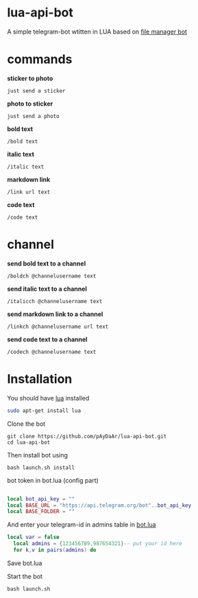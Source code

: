 # lua-api-bot

A simple telegram-bot wtitten in LUA based on [file manager bot](https://github.com/Imandaneshi/file-manager-bot)

# commands

 **sticker to photo**

`just send a sticker`

 **photo to sticker**

`just send a photo`

  **bold text**

`/bold text`

 **italic text**

`/italic text`

 **markdown link**

`/link url text`

**code text**

`/code text`

# channel

 **send bold text to a channel**

`/boldch @channelusername text`

 **send italic text to a channel**

`/italicch @channelusername text`

 **send markdown link to a channel**

`/linkch @channelusername url text`

**send code text to a channel**

`/codech @channelusername text`

# Installation

You should have [lua](http://www.lua.org/) installed

```bash
sudo apt-get install lua

```
Clone the bot

```
git clone https://github.com/pAyDaAr/lua-api-bot.git
cd lua-api-bot

```

Then install bot using

`bash launch.sh install`

bot token in bot.lua (config part)

```lua

local bot_api_key = ""
local BASE_URL = "https://api.telegram.org/bot"..bot_api_key
local BASE_FOLDER = ""
```

And enter your telegram-id in admins table in [bot.lua](https://github.com/Imandaneshi/file-manager-bot/blob/master/bot.lua#L19)
```lua
local var = false
  local admins = {123456789,987654321}-- put your id here
  for k,v in pairs(admins) do

```

Save bot.lua

Start the bot

`bash launch.sh`
